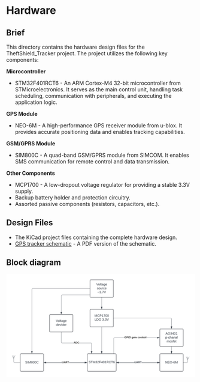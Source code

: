 # Hardware

## Brief

This directory contains the hardware design files for the TheftShield_Tracker project. The project utilizes the following key components:

**Microcontroller**

- STM32F401RCT6 - An ARM Cortex-M4 32-bit microcontroller from STMicroelectronics. It serves as the main control unit, handling task scheduling, communication with peripherals, and executing the application logic.

**GPS Module**

- NEO-6M - A high-performance GPS receiver module from u-blox. It provides accurate positioning data and enables tracking capabilities.

**GSM/GPRS Module**

- SIM800C - A quad-band GSM/GPRS module from SIMCOM. It enables SMS communication for remote control and data transmission.

**Other Components**

- MCP1700 - A low-dropout voltage regulator for providing a stable 3.3V supply.
- Backup battery holder and protection circuitry.
- Assorted passive components (resistors, capacitors, etc.).


## Design Files

- The KiCad project files containing the complete hardware design.
- [GPS tracker schematic](./TheftShield_Tracker.pdf) - A PDF version of the schematic.

## Block diagram

![GPS tracker hardware block diagram](../img/GPS%20tracker%20hardware.png)

